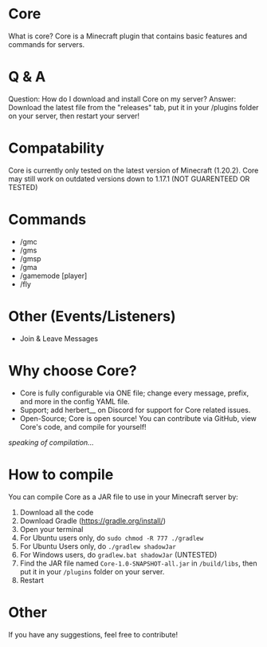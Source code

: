 # Core
What is core?
Core is a Minecraft plugin that contains basic features and commands for servers.

# Q & A
Question: How do I download and install Core on my server?
Answer: Download the latest file from the "releases" tab, put it in your /plugins folder on your server, then restart your server!

# Compatability
Core is currently only tested on the latest version of Minecraft (1.20.2). Core may still work on outdated versions down to 1.17.1 (NOT GUARENTEED OR TESTED)

# Commands
- /gmc <player>
- /gms <player>
- /gmsp <player>
- /gma <player>
- /gamemode <gamemode> [player]
- /fly <player>

# Other (Events/Listeners)
- Join & Leave Messages

# Why choose Core?
- Core is fully configurable via ONE file; change every message, prefix, and more in the config YAML file.
- Support; add herbert__ on Discord for support for Core related issues.
- Open-Source; Core is open source! You can contribute via GitHub, view Core's code, and compile for yourself!

*speaking of compilation...*
# How to compile
You can compile Core as a JAR file to use in your Minecraft server by:
1. Download all the code
2. Download Gradle (https://gradle.org/install/)
3. Open your terminal
4. For Ubuntu users only, do `sudo chmod -R 777 ./gradlew`
5. For Ubuntu Users only, do `./gradlew shadowJar`
6. For Windows users, do `gradlew.bat shadowJar` (UNTESTED)
7. Find the JAR file named `Core-1.0-SNAPSHOT-all.jar` in `/build/libs`, then put it in your `/plugins` folder on your server.
8. Restart

# Other
If you have any suggestions, feel free to contribute!

